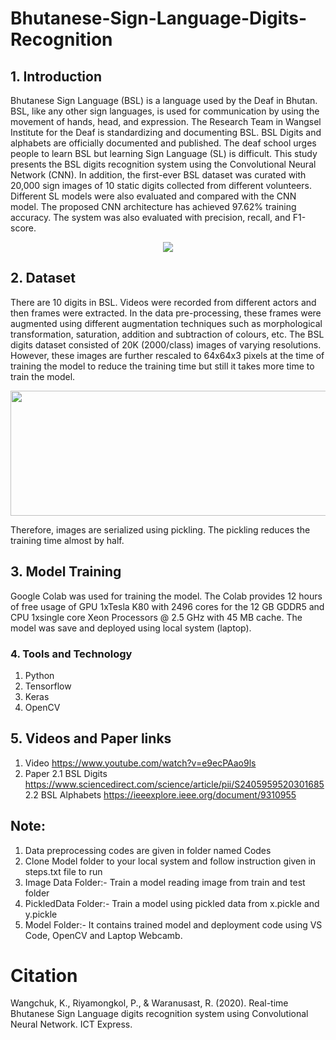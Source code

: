 # Bhutanese-Sign-Language-Digits-Recognition

## 1. Introduction
Bhutanese Sign Language (BSL) is a language used by the Deaf in Bhutan. BSL, like any other sign languages, is used for communication by using the movement of hands, head, and expression. The Research Team in Wangsel Institute for the Deaf is standardizing and documenting BSL. BSL Digits and alphabets are officially documented and published. The deaf school urges people to learn BSL but learning Sign Language (SL) is difficult. This study presents the BSL digits recognition system using the Convolutional Neural Network (CNN). In addition, the first-ever BSL dataset was curated with 20,000 sign images of 10 static digits collected from different volunteers. Different SL models were also evaluated and compared with the CNN model. The proposed CNN architecture has achieved 97.62% training accuracy. The system was also evaluated with precision, recall, and F1-score.
<p align="center">
  <img src="https://user-images.githubusercontent.com/43682761/113140981-f3c5e500-924a-11eb-9d1c-bb1d90b1d473.gif">
</p>

## 2. Dataset
There are 10 digits in BSL. Videos were recorded from different actors and then frames were extracted. In the data pre-processing, these frames were augmented using different augmentation techniques such as morphological transformation, saturation, addition and subtraction of colours, etc. The BSL digits dataset consisted of 20K (2000/class) images of varying resolutions. However, these images are further rescaled to 64x64x3 pixels at the time of training the model to reduce the training time but still it takes more time to train the model.

<p align="center">
<img src="https://user-images.githubusercontent.com/43682761/113141804-fd9c1800-924b-11eb-894e-99c919f26df8.jpg" width="700" height="200">
</p>
Therefore, images are serialized using pickling. The pickling reduces the training time almost by half.

## 3. Model Training
Google Colab was used for training the model. The Colab provides 12 hours of free usage of GPU 1xTesla K80 with 2496 cores for the 12 GB GDDR5 and CPU 1xsingle core Xeon Processors @ 2.5 GHz with 45 MB cache. The model was save and deployed using local system (laptop).

### 4. Tools and Technology
1. Python
2. Tensorflow
3. Keras
4. OpenCV

## 5. Videos and Paper links
1. Video https://www.youtube.com/watch?v=e9ecPAao9ls
2. Paper
 2.1 BSL Digits https://www.sciencedirect.com/science/article/pii/S2405959520301685
 2.2 BSL Alphabets https://ieeexplore.ieee.org/document/9310955
 
 ## Note: 
 1. Data preprocessing codes are given in folder named Codes
 2. Clone Model folder to your local system and follow instruction given in steps.txt file to run
 3. Image Data Folder:- Train a model reading image from train and test folder
 4. PickledData Folder:- Train a model using pickled data from x.pickle and y.pickle
 5. Model Folder:- It contains trained model and deployment code using VS Code, OpenCV and Laptop Webcamb.

# Citation
Wangchuk, K., Riyamongkol, P., & Waranusast, R. (2020). Real-time Bhutanese Sign Language digits recognition system using Convolutional Neural Network. ICT Express.
